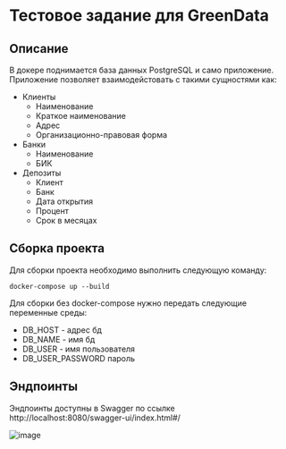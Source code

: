 # Тестовое задание для GreenData

## Описание
В докере поднимается база данных PostgreSQL и само приложение.
Приложение позволяет взаимодейстовать с такими сущностями как:
- Клиенты
  - Наименование
  - Краткое наименование
  - Адрес
  - Организационно-правовая форма
- Банки
  - Наименование
  - БИК
- Депозиты
  - Клиент
  - Банк
  - Дата открытия
  - Процент
  - Срок в месяцах

## Сборка проекта
Для сборки проекта необходимо выполнить следующую команду:
```
docker-compose up --build 
```
Для сборки без docker-compose нужно передать следующие переменные среды:
- DB_HOST - адрес бд
- DB_NAME - имя бд
- DB_USER - имя пользователя
- DB_USER_PASSWORD пароль

## Эндпоинты
Эндпоинты доступны в Swagger по ссылке http://localhost:8080/swagger-ui/index.html#/

![image](https://github.com/andreygalan/GreenDataTest/assets/42898805/a99dc126-5f73-4576-ba01-b4746757b2fe)

